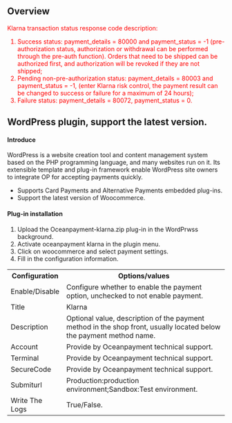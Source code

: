 <h2>Overview</h4>
<div style="color:red">
Klarna transaction status response code description:
<ol>
    <li>Success status: payment_details = 80000 and payment_status = -1 (pre-authorization status, authorization or withdrawal can be performed through the pre-auth function). Orders that need to be shipped can be authorized first, and authorization will be revoked if they are not shipped;</li>
   <li>Pending non-pre-authorization status: payment_details = 80003 and payment_status = -1, (enter Klarna risk control, the payment result can be changed to success or failure for a maximum of 24 hours);</li>
   <li>Failure status: payment_details = 80072, payment_status = 0.</li>
</ol>
</div>
<h2>WordPress plugin, support the latest version.</h2>
<h4>Introduce</h4>
WordPress is a website creation tool and content management system based on the PHP programming language, and many websites run on it. Its extensible template and plug-in framework enable WordPress site owners to integrate OP for accepting payments quickly.
<ul>
  <li>Supports Card Payments and Alternative Payments embedded plug-ins.</li>
  <li>Support the latest version of Woocommerce.</li>
</ul>
<h4>Plug-in installation</h4>
<ol>
    <li>Upload the Oceanpayment-klarna.zip plug-in in the WordPrwss background.</li>
    <li>Activate oceanpayment klarna in the plugin menu.</li>
    <li>Click on woocommerce and select payment settings.</li>
    <li>Fill in the configuration information.</li>
</ol>
<table>
  <tr>
    <th>Configuration</th>
    <th>Options/values</th>  
  </tr>
  <tr>
    <td>Enable/Disable</td>
    <td>Configure whether to enable the payment option, unchecked to not enable payment.</td>
  </tr>
  <tr>
    <td>Title</td>
    <td>Klarna</td>
  </tr>
  <tr>
    <td>Description</td>
    <td>Optional value, description of the payment method in the shop front, usually located below the payment method name.</td>
  </tr>
  <tr>
    <td>Account</td>
    <td>Provide by Oceanpayment technical support.</td>
  </tr>
  <tr>
    <td>Terminal</td>
    <td>Provide by Oceanpayment technical support.</td>
  </tr>
  <tr>
    <td>SecureCode</td>
    <td>Provide by Oceanpayment technical support.</td>
  </tr>
  <tr>
    <td>Submiturl</td>
    <td>Production:production environment;Sandbox:Test environment.</td>
  </tr>
    <tr>
    <td>Write The Logs</td>
    <td>True/False.</td>
  </tr>
</table>
